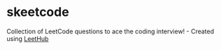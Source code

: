 # skeetcode
Collection of LeetCode questions to ace the coding interview! - Created using [LeetHub](https://github.com/QasimWani/LeetHub)
